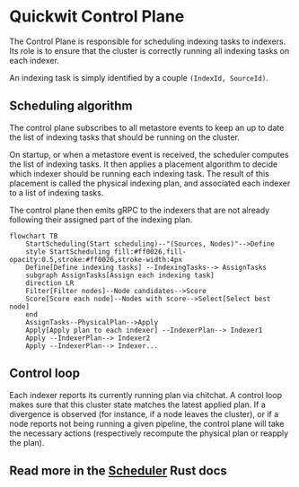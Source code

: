 # Quickwit Control Plane

The Control Plane is responsible for scheduling indexing tasks to indexers. Its role is to ensure that the cluster is correctly running all indexing tasks on each indexer.

An indexing task is simply identified by a couple `(IndexId, SourceId)`.

## Scheduling algorithm

The control plane subscribes to all metastore events to keep an up to date the list of indexing tasks that should be running on the cluster.

On startup, or when a metastore event is received, the scheduler computes the list of indexing tasks.
It then applies a placement algorithm to decide which indexer should be running each indexing task. The result of this placement is called the physical indexing plan, and associated each indexer to a list of indexing tasks.

The control plane then emits gRPC to the indexers that are not already following their assigned part of the indexing plan.

```mermaid
flowchart TB
    StartScheduling(Start scheduling)--"(Sources, Nodes)"-->Define
    style StartScheduling fill:#ff0026,fill-opacity:0.5,stroke:#ff0026,stroke-width:4px
    Define[Define indexing tasks] --IndexingTasks--> AssignTasks
    subgraph AssignTasks[Assign each indexing task]
    direction LR
    Filter[Filter nodes]--Node candidates-->Score
    Score[Score each node]--Nodes with score-->Select[Select best node]
    end
    AssignTasks--PhysicalPlan-->Apply
    Apply[Apply plan to each indexer] --IndexerPlan--> Indexer1
    Apply --IndexerPlan--> Indexer2
    Apply --IndexerPlan--> Indexer...
```

## Control loop

Each indexer reports its currently running plan via chitchat.
A control loop makes sure that this cluster state matches the latest applied plan.
If a divergence is observed (for instance, if a node leaves the cluster), or if a node reports not being running a given pipeline, the control plane will take the necessary actions (respectively recompute the physical plan or reapply the plan).

## Read more in the [Scheduler](./src/scheduler.rs#L66) Rust docs
